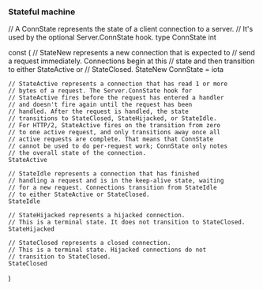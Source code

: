 ### Stateful machine
 
// A ConnState represents the state of a client connection to a server.
// It's used by the optional Server.ConnState hook.
type ConnState int

const (
	// StateNew represents a new connection that is expected to
	// send a request immediately. Connections begin at this
	// state and then transition to either StateActive or
	// StateClosed.
	StateNew ConnState = iota

	// StateActive represents a connection that has read 1 or more
	// bytes of a request. The Server.ConnState hook for
	// StateActive fires before the request has entered a handler
	// and doesn't fire again until the request has been
	// handled. After the request is handled, the state
	// transitions to StateClosed, StateHijacked, or StateIdle.
	// For HTTP/2, StateActive fires on the transition from zero
	// to one active request, and only transitions away once all
	// active requests are complete. That means that ConnState
	// cannot be used to do per-request work; ConnState only notes
	// the overall state of the connection.
	StateActive

	// StateIdle represents a connection that has finished
	// handling a request and is in the keep-alive state, waiting
	// for a new request. Connections transition from StateIdle
	// to either StateActive or StateClosed.
	StateIdle

	// StateHijacked represents a hijacked connection.
	// This is a terminal state. It does not transition to StateClosed.
	StateHijacked

	// StateClosed represents a closed connection.
	// This is a terminal state. Hijacked connections do not
	// transition to StateClosed.
	StateClosed
)